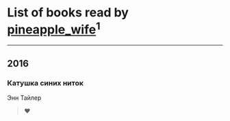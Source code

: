 # List of books read by [pineapple_wife](http://twitter.com/pineapple_wife)<sup>1</sup>
---

## 2016

### Катушка синих ниток
Энн Тайлер
> ♥



